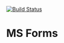 
[![Build Status](https://travis-ci.org/diegosanchez/ms_forms.svg?branch=master)](https://travis-ci.org/diegosanchez/ms_forms)

# MS Forms

